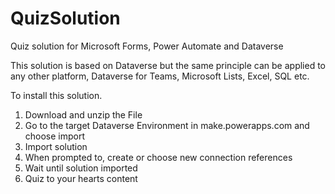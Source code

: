 # QuizSolution
Quiz solution for Microsoft Forms, Power Automate and Dataverse

This solution is based on Dataverse but the same principle can be applied to any other platform, Dataverse for Teams, Microsoft Lists, Excel, SQL etc.

To install this solution.

1. Download and unzip the File
2. Go to the target Dataverse Environment in make.powerapps.com and choose import
3. Import solution
4. When prompted to, create or choose new connection references
5. Wait until solution imported
6. Quiz to your hearts content
